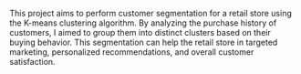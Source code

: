 This project aims to perform customer segmentation for a retail store using the K-means clustering algorithm. By analyzing the purchase history of customers, I aimed to group them into distinct clusters based on their buying behavior. This segmentation can help the retail store in targeted marketing, personalized recommendations, and overall customer satisfaction.
